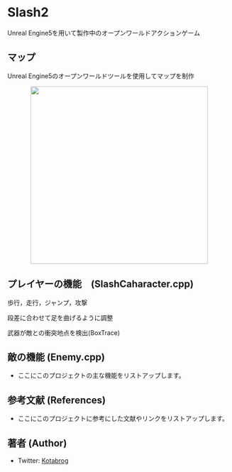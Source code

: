 # Slash2
Unreal Engine5を用いて製作中のオープンワールドアクションゲーム


## マップ 
Unreal Engine5のオープンワールドツールを使用してマップを制作
<div align="center">
<img src="./Source/Slash2/Image/mapFly.gif" width="400">
</div>




## プレイヤーの機能　(SlashCaharacter.cpp)
歩行，走行，ジャンプ，攻撃 

段差に合わせて足を曲げるように調整

武器が敵との衝突地点を検出(BoxTrace)

## 敵の機能 (Enemy.cpp)

- ここにこのプロジェクトの主な機能をリストアップします。

## 参考文献 (References)

- ここにこのプロジェクトに参考にした文献やリンクをリストアップします。

## 著者 (Author)

- Twitter: [Kotabrog](https://twitter.com/Kotabrog)


